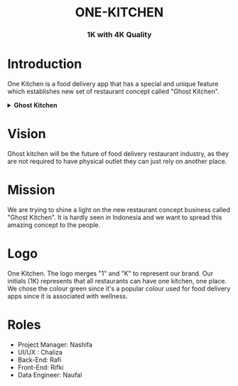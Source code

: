<h1 style="text-align: center;">ONE-KITCHEN</h1>
<h3 style="text-align: center;"> 1K with 4K Quality </h3>

# Introduction

One Kitchen is a food delivery app that has a special and unique feature which establishes new set of restaurant concept called "Ghost Kitchen".

<details>
   <summary><b>Ghost Kitchen</b></summary>
   <p>Ghost kitchens or dark kitchens are professional kitchens designed specifically for food delivery services. These delivery kitchens are strategically located in areas where there is a high demand for delivery. They do not have a physical store, and their menus are only available for delivery. These virtual restaurants work like digital storefronts, with a small number of staff members working in the back to fulfill online orders. Because they are digital, they have the potential to reach more customers than traditional physical locations.</p>
</details>



# Vision

Ghost kitchen will be the future of food delivery restaurant industry, as they are not required to have physical outlet they can just rely on another place.

# Mission

We are trying to shine a light on the new restaurant concept business called "Ghost Kitchen". It is hardly seen in Indonesia and we want to spread this amazing concept to the people.

# Logo

One Kitchen. The logo merges "1" and "K" to represent our brand. Our initials (1K) represents that all restaurants can have one kitchen, one place. We chose the colour green since it's a popular colour used for food delivery apps since it is associated with wellness.

# Roles

- Project Manager: Nashifa
- UI/UX : Chaliza
- Back-End: Rafi
- Front-End: Rifki
- Data Engineer: Naufal

